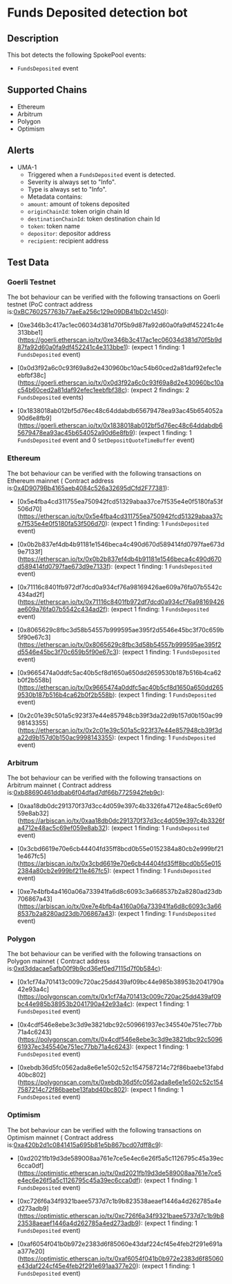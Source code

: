 # Funds Deposited detection bot

## Description

This bot detects the following SpokePool events:
- `FundsDeposited` event

## Supported Chains

- Ethereum
- Arbitrum
- Polygon
- Optimism

## Alerts
- UMA-1
  - Triggered when a `FundsDeposited` event is detected.
  - Severity is always set to "Info".
  - Type is always set to "Info".
  - Metadata contains:
  - `amount`: amount of tokens deposited
  - `originChainId`: token origin chain Id
  - `destinationChainId`: token destination chain Id
  - `token`: token name
  - `depositor`: depositor address
  - `recipient`: recipient address

## Test Data

### Goerli Testnet
The bot behaviour can be verified with the following transactions on Goerli testnet (PoC contract address is:[0xBC760257763b77aeEa256c129e09DB41bD2c1450](https://goerli.etherscan.io/address/0xBC760257763b77aeEa256c129e09DB41bD2c1450)):

- [0xe346b3c417ac1ec06034d381d70f5b9d87fa92d60a0fa9df452241c4e313bbe1]
(https://goerli.etherscan.io/tx/0xe346b3c417ac1ec06034d381d70f5b9d87fa92d60a0fa9df452241c4e313bbe1): (expect 1 finding: 1 `FundsDeposited` event)

- [0x0d3f92a6c0c93f69a8d2e430960bc10ac54b60ced2a81daf92efec1eebfbf38c]
(https://goerli.etherscan.io/tx/0x0d3f92a6c0c93f69a8d2e430960bc10ac54b60ced2a81daf92efec1eebfbf38c): (expect 2 findings: 2 `FundsDeposited` events)

- [0x1838018ab012bf5d76ec48c64ddabdb65679478ea93ac45b654052a90d6e8fb9]
(https://goerli.etherscan.io/tx/0x1838018ab012bf5d76ec48c64ddabdb65679478ea93ac45b654052a90d6e8fb9): (expect 1 finding: 1 `FundsDeposited` event and 0 `SetDepositQuoteTimeBuffer` event)

### Ethereum
The bot behaviour can be verified with the following transactions on Ethereum mainnet ( Contract address is:[0x4D9079Bb4165aeb4084c526a32695dCfd2F77381](https://etherscan.io/address/0x4D9079Bb4165aeb4084c526a32695dCfd2F77381)):

- [0x5e4fba4cd311755ea750942fcd51329abaa37ce7f535e4e0f5180fa53f506d70]
(https://etherscan.io/tx/0x5e4fba4cd311755ea750942fcd51329abaa37ce7f535e4e0f5180fa53f506d70): (expect 1 finding: 1 `FundsDeposited` event)

- [0x0b2b837ef4db4b91181e1546beca4c490d670d589414fd0797fae673d9e7133f]
(https://etherscan.io/tx/0x0b2b837ef4db4b91181e1546beca4c490d670d589414fd0797fae673d9e7133f): (expect 1 finding: 1 `FundsDeposited` event)

- [0x71116c8401fb972df7dcd0a934cf76a98169426ae609a76fa07b5542c434ad2f]
(https://etherscan.io/tx/0x71116c8401fb972df7dcd0a934cf76a98169426ae609a76fa07b5542c434ad2f): (expect 1 finding: 1 `FundsDeposited` event)

- [0x8065629c8fbc3d58b54557b999595ae395f2d5546e45bc3f70c659b5f90e67c3]
(https://etherscan.io/tx/0x8065629c8fbc3d58b54557b999595ae395f2d5546e45bc3f70c659b5f90e67c3): (expect 1 finding: 1 `FundsDeposited` event)

- [0x9665474a0ddfc5ac40b5cf8d1650a650dd2659530b187b516b4ca62b0f2b558b]
(https://etherscan.io/tx/0x9665474a0ddfc5ac40b5cf8d1650a650dd2659530b187b516b4ca62b0f2b558b): (expect 1 finding: 1 `FundsDeposited` event)

- [0x2c01e39c501a5c923f37e44e857948cb39f3da22d9b157d0b150ac9998143355]
(https://etherscan.io/tx/0x2c01e39c501a5c923f37e44e857948cb39f3da22d9b157d0b150ac9998143355): (expect 1 finding: 1 `FundsDeposited` event)

### Arbitrum

The bot behaviour can be verified with the following transactions on Arbitrum mainnet ( Contract address is:[0xb88690461ddbab6f04dfad7df66b7725942feb9c](https://arbiscan.io/address/0xb88690461ddbab6f04dfad7df66b7725942feb9c)):

- [0xaa18db0dc291370f37d3cc4d059e397c4b3326fa4712e48ac5c69ef059e8ab32]
(https://arbiscan.io/tx/0xaa18db0dc291370f37d3cc4d059e397c4b3326fa4712e48ac5c69ef059e8ab32): (expect 1 finding: 1 `FundsDeposited` event)

- [0x3cbd6619e70e6cb44404fd35ff8bcd0b55e0152384a80cb2e999bf211e467fc5]
(https://arbiscan.io/tx/0x3cbd6619e70e6cb44404fd35ff8bcd0b55e0152384a80cb2e999bf211e467fc5): (expect 1 finding: 1 `FundsDeposited` event)

- [0xe7e4bfb4a4160a06a733941fa6d8c6093c3a668537b2a8280ad23db706867a43]
(https://arbiscan.io/tx/0xe7e4bfb4a4160a06a733941fa6d8c6093c3a668537b2a8280ad23db706867a43): (expect 1 finding: 1 `FundsDeposited` event)

### Polygon

The bot behaviour can be verified with the following transactions on Polygon mainnet ( Contract address is:[0xd3ddacae5afb00f9b9cd36ef0ed7115d7f0b584c](https://polygonscan.com/address/0xd3ddacae5afb00f9b9cd36ef0ed7115d7f0b584c)):

- [0x1cf74a701413c009c720ac25dd439af09bc44e985b38953b2041790a42e93a4c]
(https://polygonscan.com/tx/0x1cf74a701413c009c720ac25dd439af09bc44e985b38953b2041790a42e93a4c): (expect 1 finding: 1 `FundsDeposited` event)

- [0x4cdf546e8ebe3c3d9e3821dbc92c509661937ec345540e751ec77bb71a4c6243]
(https://polygonscan.com/tx/0x4cdf546e8ebe3c3d9e3821dbc92c509661937ec345540e751ec77bb71a4c6243): (expect 1 finding: 1 `FundsDeposited` event)

- [0xebdb36d5fc0562ada8e6e1e502c52c1547587214c72f86baebe13fabd40bc802]
(https://polygonscan.com/tx/0xebdb36d5fc0562ada8e6e1e502c52c1547587214c72f86baebe13fabd40bc802): (expect 1 finding: 1 `FundsDeposited` event)

### Optimism

The bot behaviour can be verified with the following transactions on Optimism mainnet ( Contract address is:[0xa420b2d1c0841415a695b81e5b867bcd07dff8c9](https://optimistic.etherscan.io/address/0xa420b2d1c0841415a695b81e5b867bcd07dff8c9)):

- [0xd2021fb19d3de589008aa761e7ce5e4ec6e26f5a5c1126795c45a39ec6cca0df]
(https://optimistic.etherscan.io/tx/0xd2021fb19d3de589008aa761e7ce5e4ec6e26f5a5c1126795c45a39ec6cca0df): (expect 1 finding: 1 `FundsDeposited` event)

- [0xc726f6a34f9321baee5737d7c1b9b823538aeaef1446a4d262785a4ed273adb9]
(https://optimistic.etherscan.io/tx/0xc726f6a34f9321baee5737d7c1b9b823538aeaef1446a4d262785a4ed273adb9): (expect 1 finding: 1 `FundsDeposited` event)

- [0xaf6054f041b0b972e2383d6f85060e43daf224cf45e4feb2f291e691aa377e20]
(https://optimistic.etherscan.io/tx/0xaf6054f041b0b972e2383d6f85060e43daf224cf45e4feb2f291e691aa377e20): (expect 1 finding: 1 `FundsDeposited` event)
